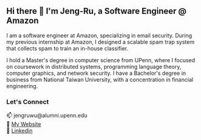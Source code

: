 <h2>Hi there 👋 I'm Jeng-Ru, a Software Engineer @ Amazon</h2>

<p>I am a software engineer at Amazon, specializing in email security. During my previous internship at Amazon, I designed a scalable spam trap system that collects spam to train an in-house classifier.</p>

<p>I hold a Master's degree in computer science from UPenn, where I focused on coursework in distributed systems, programming language theory, computer graphics, and network security. I have a Bachelor's degree in business from National Taiwan University, with a concentration in financial engineering.</p>

<h3>Let's Connect</h3>
<p>
  📫  jengruwu@alumni.upenn.edu
  <br>
  🔗  <a href="https://www.jengruwu.com/" target="blank">My Website</a>
  <br>
  👔  <a href="https://www.linkedin.com/in/jengru-wu/" target="blank">Linkedin</a>
</p>


<!--
**JengRuWu/JengRuWu** is a ✨ _special_ ✨ repository because its `README.md` (this file) appears on your GitHub profile.

Here are some ideas to get you started:

- 🔭 I’m currently working on ...
- 🌱 I’m currently learning ...
- 👯 I’m looking to collaborate on ...
- 🤔 I’m looking for help with ...
- 💬 Ask me about ...
- 📫 How to reach me: ...
- 😄 Pronouns: ...
- ⚡ Fun fact: ...
-->
